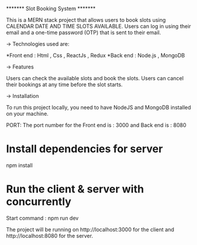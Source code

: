 ******* Slot Booking System *******


This is a MERN stack project that allows users to book slots using CALENDAR DATE AND TIME SLOTS AVAILABLE. 
Users can log in using their email and a one-time password (OTP) that is sent to their email. 

-> Technologies used  are:

  *Front end : Html , Css , ReactJs , Redux
  *Back end : Node.js , MongoDB

-> Features

  Users can check the available slots and book the slots.
  Users can cancel their bookings at any time before the slot starts.


  
-> Installation

To run this project locally, 
  you need to have NodeJS and MongoDB installed on your machine. 

PORT: The port number for the Front end is : 3000 and Back end is : 8080


# Install dependencies for server
npm install


# Run the client & server with concurrently
Start command : npm run dev


The project will be running on http://localhost:3000 for the client and http://localhost:8080 for the server.

